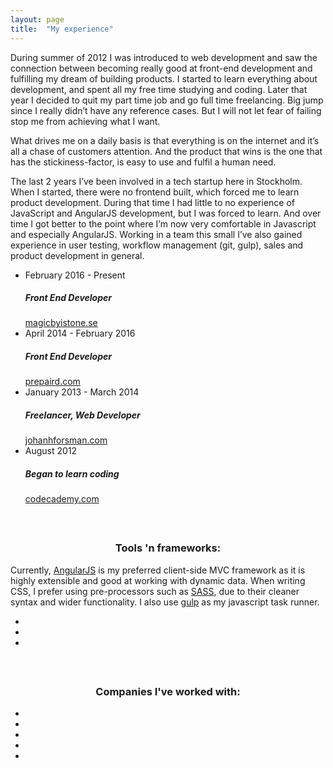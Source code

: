 ```yaml
---
layout: page
title:  "My experience"
---
```

<p>During summer of 2012 I was introduced to web development and saw the connection between becoming really good at front-end development and fulfilling my dream of building products. I started to learn everything about development, and spent all my free time studying and coding. Later that year I decided to quit my part time job and go full time freelancing. Big jump since I really didn’t have any reference cases. But I will not let fear of failing stop me from achieving what I want.</p>
<p>What drives me on a daily basis is that everything is on the internet and it’s all a chase of customers attention. And the product that wins is the one that has the stickiness-factor, is easy to use and fulfil a human need.</p>
<p>The last 2 years I’ve been involved in a tech startup here in Stockholm. When I started, there were no frontend built, which forced me to learn product development. During that time I had little to no experience of JavaScript and AngularJS development, but I was forced to learn. And over time I got better to the point where I’m now very comfortable in Javascript and especially AngularJS. Working in a team this small I’ve also gained experience in user testing, workflow management (git, gulp), sales and product development in general.</p>

<ul class="work-experience">
  <li>
    <div class="bullet"></div>
    <div class="row">
      <time class="column-1-2">February 2016 - Present</time>
      <div class="column-1-2"><h5>Front End Developer</h5><a href="http://www.magicbyistone.se">magicbyistone.se</a></div>
    </div>
  </li>
  <li>
    <div class="bullet"></div>
    <div class="row">
      <time class="column-1-2">April 2014 - February 2016</time>
      <div class="column-1-2"><h5>Front End Developer</h5><a href="http://www.prepaird.com">prepaird.com</a></div>
    </div>
  </li>
  <li>
    <div class="bullet"></div>
    <div class="row">
      <time class="column-1-2">January 2013 - March 2014</time>
      <div class="column-1-2"><h5>Freelancer, Web Developer</h5><a href="http://johanhforsman.com">johanhforsman.com</a></div>
    </div>
  </li>
  <li>
    <div class="bullet"></div>
    <div class="row">
      <time class="column-1-2">August 2012</time>
      <div class="column-1-2"><h5>Began to learn coding</h5><a href="http://www.codecademy.com">codecademy.com</a></div>
    </div>
  </li>
</ul>

<h3 style="text-align:center;margin-top:60px;">Tools 'n frameworks:</h3>
<p>Currently, <a href="https://angular.io/" target="_blank">AngularJS</a> is my preferred client-side MVC framework as it is highly extensible and good at working with dynamic data. When writing CSS, I prefer using pre-processors such as <a class="sass" href="http://sass-lang.com/" target="_blank">SASS</a>, due to their cleaner syntax and wider functionality. I also use <a class="gulp" href="http://gulpjs.com/" target="_blank">gulp</a> as my javascript task runner.</p>
<ul class="frameworks-used">
  <li><a class="angular" href="http://www.angular.io" target="_blank"></a></li>
  <li><a class="gulp" href="http://gulpjs.com/" target="_blank"></a></li>
  <li><a class="sass" href="http://sass-lang.com/" target="_blank"></a></li>
</ul>

<h3 style="text-align:center;margin-top:60px;">Companies I've worked with:</h3>
<ul class="companies-worked-with">
  <li><a class="magic" href="http://www.magicbyistone.se" target="_blank"></a></li>
  <li><a class="stormfors" href="http://www.stormfors.com" target="_blank"></a></li>
  <li><a class="instabridge" href="http://www.instabridge.com" target="_blank"></a></li>
  <li><a class="mediaplanet" href="http://www.mediaplanet.com" target="_blank"></a></li>
  <li><a class="bitrefill" href="http://www.bitrefill.com" target="_blank"></a></li>
</ul>